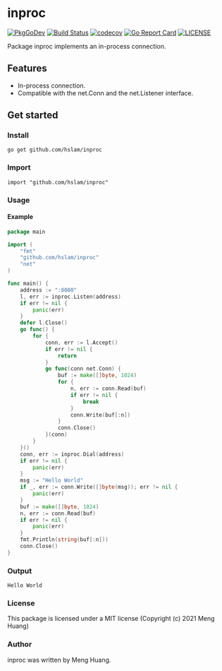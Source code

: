 # inproc

[![PkgGoDev](https://pkg.go.dev/badge/github.com/hslam/inproc)](https://pkg.go.dev/github.com/hslam/inproc)
[![Build Status](https://github.com/hslam/inproc/workflows/build/badge.svg)](https://github.com/hslam/inproc/actions)
[![codecov](https://codecov.io/gh/hslam/inproc/branch/master/graph/badge.svg)](https://codecov.io/gh/hslam/inproc)
[![Go Report Card](https://goreportcard.com/badge/github.com/hslam/inproc)](https://goreportcard.com/report/github.com/hslam/inproc)
[![LICENSE](https://img.shields.io/github/license/hslam/inproc.svg?style=flat-square)](https://github.com/hslam/inproc/blob/master/LICENSE)

Package inproc implements an in-process connection.

## Features

* In-process connection.
* Compatible with the net.Conn and the net.Listener interface.

## Get started

### Install
```
go get github.com/hslam/inproc
```

### Import
```
import "github.com/hslam/inproc"
```

### Usage
#### Example
```go
package main

import (
	"fmt"
	"github.com/hslam/inproc"
	"net"
)

func main() {
	address := ":8080"
	l, err := inproc.Listen(address)
	if err != nil {
		panic(err)
	}
	defer l.Close()
	go func() {
		for {
			conn, err := l.Accept()
			if err != nil {
				return
			}
			go func(conn net.Conn) {
				buf := make([]byte, 1024)
				for {
					n, err := conn.Read(buf)
					if err != nil {
						break
					}
					conn.Write(buf[:n])
				}
				conn.Close()
			}(conn)
		}
	}()
	conn, err := inproc.Dial(address)
	if err != nil {
		panic(err)
	}
	msg := "Hello World"
	if _, err := conn.Write([]byte(msg)); err != nil {
		panic(err)
	}
	buf := make([]byte, 1024)
	n, err := conn.Read(buf)
	if err != nil {
		panic(err)
	}
	fmt.Println(string(buf[:n]))
	conn.Close()
}
```

### Output
```
Hello World
```

### License
This package is licensed under a MIT license (Copyright (c) 2021 Meng Huang)


### Author
inproc was written by Meng Huang.


